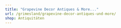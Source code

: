 ```yaml
---
title: "Grapevine Decor Antiques & More..."
url: /grimesland/grapevine-decor-antiques-und-more/
shop: Antiquitäten
---
```

